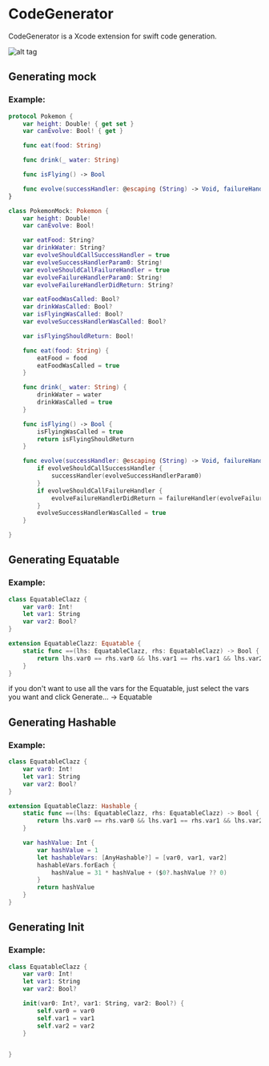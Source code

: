 # CodeGenerator
CodeGenerator is a Xcode extension for swift code generation.

![alt tag](https://j.gifs.com/pgVEVr.gif)

## Generating mock

### Example:

```swift
protocol Pokemon {
    var height: Double! { get set }
    var canEvolve: Bool! { get }

    func eat(food: String)

    func drink(_ water: String)

    func isFlying() -> Bool

    func evolve(successHandler: @escaping (String) -> Void, failureHandler: (String?) -> String?)
}
```

```swift
class PokemonMock: Pokemon {
    var height: Double!
    var canEvolve: Bool!

    var eatFood: String?
    var drinkWater: String?
    var evolveShouldCallSuccessHandler = true
    var evolveSuccessHandlerParam0: String!
    var evolveShouldCallFailureHandler = true
    var evolveFailureHandlerParam0: String!
    var evolveFailureHandlerDidReturn: String?

    var eatFoodWasCalled: Bool?
    var drinkWasCalled: Bool?
    var isFlyingWasCalled: Bool?
    var evolveSuccessHandlerWasCalled: Bool?

    var isFlyingShouldReturn: Bool!

    func eat(food: String) {
        eatFood = food
        eatFoodWasCalled = true
    }

    func drink(_ water: String) {
        drinkWater = water
        drinkWasCalled = true
    }

    func isFlying() -> Bool {
        isFlyingWasCalled = true
        return isFlyingShouldReturn
    }

    func evolve(successHandler: @escaping (String) -> Void, failureHandler: (String?) -> String?) {
        if evolveShouldCallSuccessHandler {
            successHandler(evolveSuccessHandlerParam0)
        }
        if evolveShouldCallFailureHandler {
            evolveFailureHandlerDidReturn = failureHandler(evolveFailureHandlerParam0)
        }
        evolveSuccessHandlerWasCalled = true
    }

}
```

## Generating Equatable
### Example:
```swift
class EquatableClazz {
    var var0: Int!
    let var1: String
    var var2: Bool?
}
```

```swift
extension EquatableClazz: Equatable {
    static func ==(lhs: EquatableClazz, rhs: EquatableClazz) -> Bool {
        return lhs.var0 == rhs.var0 && lhs.var1 == rhs.var1 && lhs.var2 == rhs.var2
    }
}
```

if you don't want to use all the vars for the Equatable, just select the vars you want and click Generate... -> Equatable

## Generating Hashable
### Example:
```swift
class EquatableClazz {
    var var0: Int!
    let var1: String
    var var2: Bool?
}
```

```swift
extension EquatableClazz: Hashable {
    static func ==(lhs: EquatableClazz, rhs: EquatableClazz) -> Bool {
        return lhs.var0 == rhs.var0 && lhs.var1 == rhs.var1 && lhs.var2 == rhs.var2
    }

    var hashValue: Int {
        var hashValue = 1
        let hashableVars: [AnyHashable?] = [var0, var1, var2]
        hashableVars.forEach {
            hashValue = 31 * hashValue + ($0?.hashValue ?? 0)
        }
        return hashValue
    }
}
```


## Generating Init
### Example:
```swift
class EquatableClazz {
    var var0: Int!
    let var1: String
    var var2: Bool?

    init(var0: Int?, var1: String, var2: Bool?) {
        self.var0 = var0
        self.var1 = var1
        self.var2 = var2
    }


}
```
